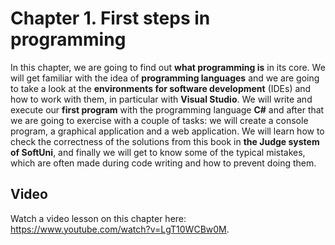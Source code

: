 # Chapter 1. First steps in programming 

In this chapter, we are going to find out **what programming is** in its core. We will get familiar with the idea of **programming languages** and we are going to take a look at the **environments for software development** (IDEs) and how to work with them, in particular with **Visual Studio**. We will write and execute our **first program** with the programming language **C#** and after that we are going to exercise with a couple of tasks: we will create a console program, a graphical application and a web application. We will learn how to check the correctness of the solutions from this book in **the Judge system of SoftUni**, and finally we will get to know some of the typical mistakes, which are often made during code writing and how to prevent doing them.

## Video

<div class="video-player">
  Watch a video lesson on this chapter here: <a target="_blank"
  href="https://www.youtube.com/watch?v=LgT10WCBw0M">
  https://www.youtube.com/watch?v=LgT10WCBw0M</a>.
</div>
<script src="/assets/js/video.js"></script>
